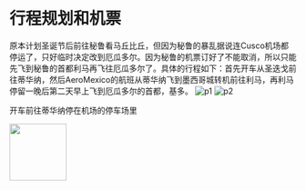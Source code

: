 # 行程规划和机票
原本计划圣诞节后前往秘鲁看马丘比丘，但因为秘鲁的暴乱据说连Cusco机场都停运了，只好临时决定改到厄瓜多尔。因为秘鲁的机票订好了不能取消，所以只能先飞到秘鲁的首都利马再飞往厄瓜多尔了。具体的行程如下：首先开车从圣迭戈前往蒂华纳，然后AeroMexico的航班从蒂华纳飞到墨西哥城转机前往利马，再利马停留一晚后第二天早上飞到厄瓜多尔的首都，基多。
![p1](https://user-images.githubusercontent.com/77051146/212495061-d5e1b8e6-68cd-4f3f-bf2a-dd2dccf32879.png)
![p2](https://user-images.githubusercontent.com/77051146/212495263-ae084fae-953f-4c06-b34c-e1255bbf3d80.png)

开车前往蒂华纳停在机场的停车场里

<img src="[/default/image/sms.png](https://user-images.githubusercontent.com/77051146/213845766-017a7ea2-85bb-4627-87bd-963c86911b2d.JPG)" width="100" /></div>
